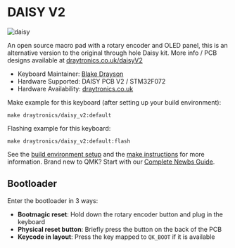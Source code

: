 # DAISY V2
![daisy](https://i.imgur.com/42p02KD.png)  

An open source macro pad with a rotary encoder and OLED panel, this is an alternative version to the original through hole Daisy kit. More info / PCB designs available at [draytronics.co.uk/daisyV2](https://www.draytronics.co.uk/daisyV2)

* Keyboard Maintainer: [Blake Drayson](https://github.com/ghostseven)
* Hardware Supported: DAISY PCB V2 / STM32F072
* Hardware Availability: [draytronics.co.uk](https://draytronics.co.uk)

Make example for this keyboard (after setting up your build environment):

    make draytronics/daisy_v2:default

Flashing example for this keyboard:

    make draytronics/daisy_v2:default:flash

See the [build environment setup](https://docs.qmk.fm/#/getting_started_build_tools) and the [make instructions](https://docs.qmk.fm/#/getting_started_make_guide) for more information. Brand new to QMK? Start with our [Complete Newbs Guide](https://docs.qmk.fm/#/newbs).

## Bootloader

Enter the bootloader in 3 ways:

* **Bootmagic reset**: Hold down the rotary encoder button and plug in the keyboard
* **Physical reset button**: Briefly press the button on the back of the PCB
* **Keycode in layout**: Press the key mapped to `QK_BOOT` if it is available
